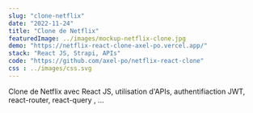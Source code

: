 ```yaml
---
slug: "clone-netflix"
date: "2022-11-24"
title: "Clone de Netflix"
featuredImage: ../images/mockup-netflix-clone.jpg
demo: "https://netflix-react-clone-axel-po.vercel.app/"
stack: "React JS, Strapi, APIs"
code: "https://github.com/axel-po/netflix-react-clone"
css : ../images/css.svg
---
```


Clone de Netflix avec React JS, utilisation d'APIs, authentifiaction JWT, react-router, react-query , ...

